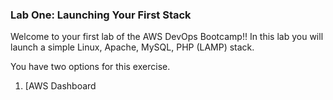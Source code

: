 ### Lab One: Launching Your First Stack
Welcome to your first lab of the AWS DevOps Bootcamp!! In this lab you will launch a simple Linux, Apache, MySQL, PHP (LAMP) stack.

You have two options for this exercise.
1. [AWS Dashboard
<!--stackedit_data:
eyJoaXN0b3J5IjpbLTQ1NjI5Nzk2NSw3MzA5OTgxMTZdfQ==
-->